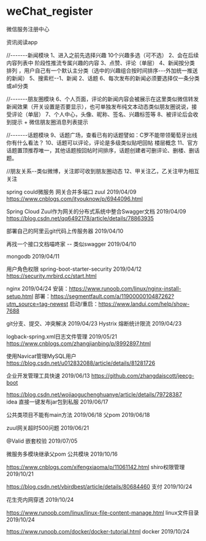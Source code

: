 # weChat_register
微信服务注册中心

资讯阅读app

//-------新闻模块
1、进入之前先选择兴趣 10个兴趣多选（可不选）
2、会在后续内容列表中 阶段性推流专属兴趣的内容
3、点赞、评论（单层）
4、新闻按分类排列 ，用户自己有一个默认主分类（选中的兴趣组合按时间排序---外加统一推送的新闻）
5、搜索栏--1、新闻 2、话题
6、每次发布的新闻必须要选择仅一条分类或all分类

//-------朋友圈模块
6、个人页面，评论的新闻内容会被展示在这里类似微信转发新闻效果（开关设置是否要显示），也可单独发布纯文本动态类似朋友圈说说，接受评论（单层）
7、个人中心，头像、昵称、签名、兴趣标签等
8、被评论后会收到提示   +  微信朋友圈消息列表提示

//-------话题模块
9、话题广场，查看已有的话题譬如：C罗不能带领葡萄牙出线你有什么看法？
10、话题可以评论，评论是多级类似贴吧回帖 楼层概念
11、官方话题置顶推荐唯一，其他话题按回帖时间排序，话题创建者可删评论、删楼、删话题。

//朋友关系--类似微博，关注即可收到朋友圈动态
12、甲关注乙，乙关注甲为相互关注



 
spring could微服务 网关合并多端口 zuul                  2019/04/09
https://www.cnblogs.com/ityouknow/p/6944096.html

Spring Cloud Zuul作为网关的分布式系统中整合Swagger文档         2019/04/09
https://blog.csdn.net/qq6492178/article/details/78863935

部署自己的阿里云git代码上传服务器               2019/04/10

再找一个接口文档喵咚家 -- 类似swagger          2019/04/10

mongodb                                   2019/04/11

用户角色权限 spring-boot-starter-security          2019/04/12
https://security.mrbird.cc/start.html

nginx                                  2019/04/24
安装：https://www.runoob.com/linux/nginx-install-setup.html
部署：https://segmentfault.com/a/1190000010487262?utm_source=tag-newest
启动/重启：https://www.landui.com/help/show-7688

git分支、提交、冲突解决                   2019/04/23
Hystrix 熔断统计限流                    2019/04/23

logback-spring.xml日志文件管理            2019/05/21
https://www.cnblogs.com/zhangjianbing/p/8992897.html

使用Navicat管理MySQL用户
https://blog.csdn.net/u012832088/article/details/81281726

企业开发管理工具快速                       2019/06/13
https://github.com/zhangdaiscott/jeecg-boot
                  
https://blog.csdn.net/wojiaoguchenghuanye/article/details/79728387                  
idea 直接一键发布jar包到私服               2019/06/17

公共类项目不能有main方法                   2019/06/18
父pom                                   2019/06/18

zuul网关超时500问题                       2019/06/21

@Valid 嵌套校验                          2019/07/05

微服务多模块继承父pom 公共模块              2019/10/16

https://www.cnblogs.com/xifengxiaoma/p/11061142.html
shiro权限管理                            2019/10/21

https://blog.csdn.net/vbirdbest/article/details/80684460
支付                                    2019/10/24

花生壳内网穿透                            2019/10/24

https://www.runoob.com/linux/linux-file-content-manage.html
linux文件目录                            2019/10/24

https://www.runoob.com/docker/docker-tutorial.html
docker                                 2019/10/24





  

